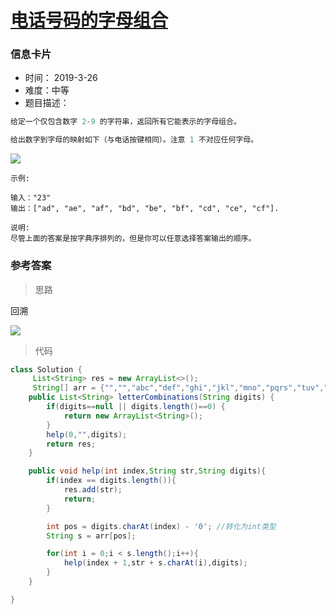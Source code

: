 # [电话号码的字母组合](https://leetcode-cn.com/problems/letter-combinations-of-a-phone-number/)

### 信息卡片

- 时间： 2019-3-26
- 难度：中等
- 题目描述：

```java
给定一个仅包含数字 2-9 的字符串，返回所有它能表示的字母组合。

给出数字到字母的映射如下（与电话按键相同）。注意 1 不对应任何字母。
```

![](https://assets.leetcode-cn.com/aliyun-lc-upload/original_images/17_telephone_keypad.png)



```
示例:

输入："23"
输出：["ad", "ae", "af", "bd", "be", "bf", "cd", "ce", "cf"].

说明:
尽管上面的答案是按字典序排列的，但是你可以任意选择答案输出的顺序。
```



### 参考答案

> 思路

回溯

![](https://pic.leetcode-cn.com/02b0ec926e3da5f12a0a118293b8ac10dc236741ccb04414ded44a30f7fc70af-1573829897(1).jpg)



> 代码


```java
class Solution {
     List<String> res = new ArrayList<>();
     String[] arr = {"","","abc","def","ghi","jkl","mno","pqrs","tuv","wxyz"};
	public List<String> letterCombinations(String digits) {
		if(digits==null || digits.length()==0) {
            return new ArrayList<String>();
        }
		help(0,"",digits);	
        return res;
	}

    public void help(int index,String str,String digits){
        if(index == digits.length()){
            res.add(str);
            return;
        }

        int pos = digits.charAt(index) - '0'; //转化为int类型
        String s = arr[pos];

        for(int i = 0;i < s.length();i++){
            help(index + 1,str + s.charAt(i),digits);
        }
    }

}
```






